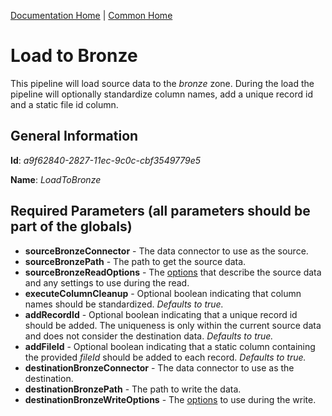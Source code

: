 [Documentation Home](../../docs/readme.md) | [Common Home](../readme.md)

# Load to Bronze
This pipeline will load source data to the _bronze_ zone. During the load the pipeline will optionally standardize
column names, add a unique record id and a static file id column.

## General Information
**Id**: _a9f62840-2827-11ec-9c0c-cbf3549779e5_

**Name**: _LoadToBronze_

## Required Parameters (all parameters should be part of the globals)
* **sourceBronzeConnector** - The data connector to use as the source.
* **sourceBronzePath** - The path to get the source data.
* **sourceBronzeReadOptions** - The [options](dataoptions.md#dataframe-reader-options) that describe the source data and any settings to use during the read.
* **executeColumnCleanup** - Optional boolean indicating that column names should be standardized. _Defaults to true._
* **addRecordId** - Optional boolean indicating that a unique record id should be added. The uniqueness is only within 
  the current source data and does not consider the destination data. _Defaults to true._
* **addFileId** - Optional boolean indicating that a static column containing the provided _fileId_ should be added to
  each record. _Defaults to true._
* **destinationBronzeConnector** - The data connector to use as the destination.
* **destinationBronzePath** - The path to write the data.
* **destinationBronzeWriteOptions** - The [options](dataoptions.md#dataframe-writer-options) to use during the write.
